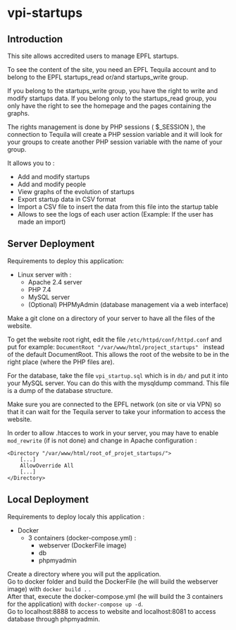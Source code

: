 # vpi-startups

## Introduction

This site allows accredited users to manage EPFL startups.  
  
To see the content of the site, you need an EPFL Tequila account and to belong to the EPFL startups_read or/and startups_write group.  

If you belong to the startups_write group, you have the right to write and modify startups data. If you belong only to the startups_read group, you only have the right to see the homepage and the pages containing the graphs.  
  
The rights management is done by PHP sessions ( $_SESSION ), the connection to Tequila will create a PHP session variable and it will look for your groups to create another PHP session variable with the name of your group.  
  
It allows you to :  
  
* Add and modify startups
* Add and modify people 
* View graphs of the evolution of startups
* Export startup data in CSV format
* Import a CSV file to insert the data from this file into the startup table  
* Allows to see the logs of each user action (Example: If the user has made an import)  

## Server Deployment

Requirements to deploy this application:

* Linux server with :
    * Apache 2.4 server
    * PHP 7.4
    * MySQL server
    * (Optional) PHPMyAdmin (database management via a web interface)
  
Make a git clone on a directory of your server to have all the files of the website. 
  
To get the website root right, edit the file ``` /etc/httpd/conf/httpd.conf ``` and put for example: ```DocumentRoot "/var/www/html/project_startups" ``` instead of the default DocumentRoot. This allows the root of the website to be in the right place (where the PHP files are).  
  
For the database, take the file ```vpi_startup.sql``` which is in ```db/``` and put it into your MySQL server. You can do this with the mysqldump command. This file is a dump of the database structure.

Make sure you are connected to the EPFL network (on site or via VPN) so that it can wait for the Tequila server to take your information to access the website.

In order to allow .htacces to work in your server, you may have to enable ```mod_rewrite``` (if is not done) and change in Apache configuration :    
``` 
<Directory "/var/www/html/root_of_projet_startups/">
    [...]
    AllowOverride All
    [...]
</Directory>
```  
  
## Local Deployment  
  
Requirements to deploy localy this application :
* Docker
    * 3 containers (docker-compose.yml) :
        * webserver (DockerFile image)
        * db
        * phpmyadmin
  
Create a directory where you will put the application.  
Go to docker folder and build the DockerFile (he will build the webserver image) with ``` docker build . ``` .  
After that, execute the docker-compose.yml (he will build the 3 containers for the application) with ``` docker-compose up -d ```.  
Go to localhost:8888 to access to website and localhost:8081 to access database through phpmyadmin. 


